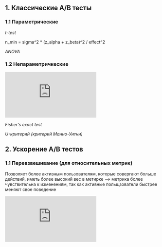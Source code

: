 ## 1. Классические А/В тесты
### 1.1 Параметрические

*t-test*

n_min = sigma^2 * (z_alpha + z_beta)^2 / effect^2

*ANOVA*

### 1.2 Непараметричкеские 

*![Хи-квадрат](http://latex.codecogs.com/svg.latex?%5Cchi%5E2)*

*Fisher's exact test*

*U-критерий (критерий Манно-Уитни)*

## 2. Ускорение А/В тестов
### 1.1 Перевзвешивание (для относительных метрик)
Позволяет более активным пользователям, которые совергают больше действий, иметь более высокий вес в метирке --> метрика более чувствительна к изменениям, так как активные польщзователи быстрее меняют свое поведение


![formula-1](https://latex.codecogs.com/gif.latex?%5Cfrac%7B%5Csum%20%7Bclicks%7D%7D%20%7B%5Csum%20views%7D)


####
